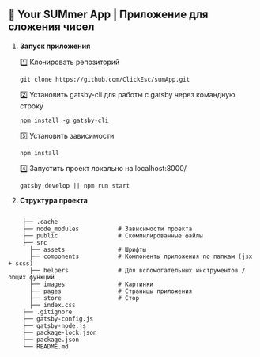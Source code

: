 ## 🚀 Your SUMmer App | Приложение для сложения чисел

1. **Запуск приложения**

    :one: Клонировать репозиторий
      ```
      git clone https://github.com/ClickEsc/sumApp.git
      ```
    :two: Установить gatsby-cli для работы с gatsby через командную строку
      ```
      npm install -g gatsby-cli
      ```
    :three: Установить зависимости 
      ```
      npm install
      ```
    :four: Запустить проект локально на localhost:8000/
      ```
      gatsby develop || npm run start
      ```

2.  **Структура проекта**

```

    ├── .cache
    ├── node_modules           # Зависимости проекта
    ├── public                 # Скомпилированные файлы
    ├── src
      ├── assets               # Шрифты
      ├── components           # Компоненты приложения по папкам (jsx + scss)
      ├── helpers              # Для вспомогательных инструментов / общих функций
      ├── images               # Картинки
      ├── pages                # Страницы приложения
      ├── store                # Стор
      ├── index.css
    ├── .gitignore
    ├── gatsby-config.js
    ├── gatsby-node.js    
    ├── package-lock.json
    ├── package.json
    └── README.md
    
 ```